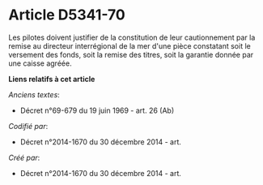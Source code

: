 # Article D5341-70

Les pilotes doivent justifier de la constitution de leur cautionnement par la remise au directeur interrégional de la mer
d'une pièce constatant soit le versement des fonds, soit la remise des titres, soit la garantie donnée par une caisse agréée.

**Liens relatifs à cet article**

_Anciens textes_:

  - Décret n°69-679 du 19 juin 1969 - art. 26 (Ab)

_Codifié par_:

  - Décret n°2014-1670 du 30 décembre 2014 - art.

_Créé par_:

  - Décret n°2014-1670 du 30 décembre 2014 - art.
